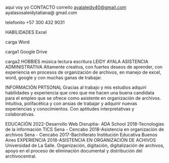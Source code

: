 aquí voy yo
CONTACTO
correito
ayalaleidy40@gmail.com ayalasosaleidytatiana@
gmail.com

telefonito
+57 300 432 9031

HABILIDADES
Excel

carga
Word

carga1
Google Drive

carga2
HOBBIES
música lectura escritura
LEIDY AYALA
ASISTENCIA ADMINISTRATIVA
Altamente creativa, con fuertes deseos de aprender, con experiencia en procesos de organización de archivos, en manejo de excel, word, google y con muchas ganas de trabajar.

INFORMACIÓN PRTSONAL
Gracias al trabajo y mis estudios adquirí habilidades y experiencia que creo que me hacen una buena candidata para el empleo que se ofrece como asistente en organización de archivos. Intuitiva, polifacética y con ansias de trabajar y adquirir nuevas experiencias y conocimientos. Con aptitudes interpretativas y colaborativas.

EDUCACIÓN
2022-Desarrollo Web
Disruptia- ADA School
2018-Tecnologías de la información TICS Sena - Cencabo
2018-Asistencia en organización de archivos Sena - Cencabo
2017-Bachillerato Institución Educativa Buenos Aires
EXPERIENCIA
2018-ASISTENCIA EN ORGANIZACIÓN DE ACHIVOS
Universidad de La Salle. Organización, digitación, digitalización de archivos, apoyo en el proceso de eliminación documental y distribución del archivocentral.
